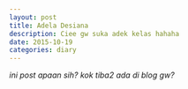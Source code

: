 ```yaml
---
layout: post
title: Adela Desiana
description: Ciee gw suka adek kelas hahaha
date: 2015-10-19
categories: diary
---
```

*ini post apaan sih? kok tiba2 ada di blog gw?*
